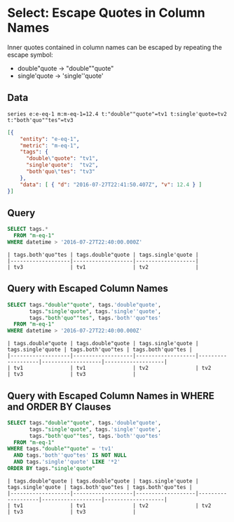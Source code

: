 # Select: Escape Quotes in Column Names

Inner quotes contained in column names can be escaped by repeating the escape symbol:

* double"quote -> "double""quote"
* single'quote -> 'single''quote'

## Data

```ls
series e:e-eq-1 m:m-eq-1=12.4 t:"double""quote"=tv1 t:single'quote=tv2 t:"both'quo""tes"=tv3
```

```json
[{
    "entity": "e-eq-1",
    "metric": "m-eq-1",
    "tags": {    
      "double\"quote": "tv1",
      "single'quote":  "tv2",
	  "both'quo\"tes": "tv3"
    },
    "data": [ { "d": "2016-07-27T22:41:50.407Z", "v": 12.4 } ]
}]
```

## Query

```sql
SELECT tags.* 
  FROM "m-eq-1"
WHERE datetime > '2016-07-27T22:40:00.000Z' 
```

```ls
| tags.both'quo"tes | tags.double"quote | tags.single'quote | 
|-------------------|-------------------|-------------------| 
| tv3               | tv1               | tv2               | 

```

## Query with Escaped Column Names

```sql
SELECT tags."double""quote", tags.'double"quote',
       tags."single'quote", tags.'single''quote',
       tags."both'quo""tes", tags.'both''quo"tes'
  FROM "m-eq-1"
WHERE datetime > '2016-07-27T22:40:00.000Z' 
```

```ls
| tags.double"quote | tags.double"quote | tags.single'quote | tags.single'quote | tags.both'quo"tes | tags.both'quo"tes | 
|-------------------|-------------------|-------------------|-------------------|-------------------|-------------------| 
| tv1               | tv1               | tv2               | tv2               | tv3               | tv3               |
```

## Query with Escaped Column Names in WHERE and ORDER BY Clauses

```sql
SELECT tags."double""quote", tags.'double"quote',
       tags."single'quote", tags.'single''quote',
       tags."both'quo""tes", tags.'both''quo"tes'
  FROM "m-eq-1"
WHERE tags."double""quote" = 'tv1'  
  AND tags.'both''quo"tes' IS NOT NULL
  AND tags.'single''quote' LIKE '*2'
ORDER BY tags."single'quote"
```

```ls
| tags.double"quote | tags.double"quote | tags.single'quote | tags.single'quote | tags.both'quo"tes | tags.both'quo"tes | 
|-------------------|-------------------|-------------------|-------------------|-------------------|-------------------| 
| tv1               | tv1               | tv2               | tv2               | tv3               | tv3               |
```
